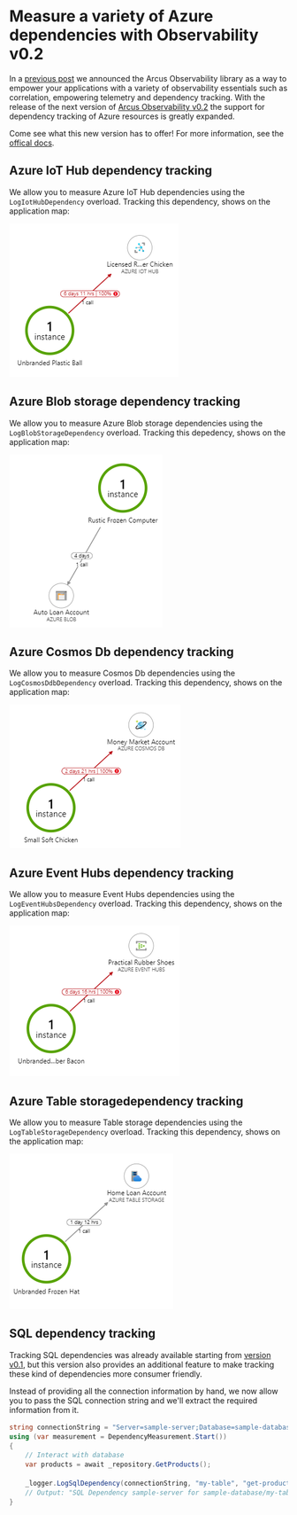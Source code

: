 # Measure a variety of Azure dependencies with Observability v0.2

In a [previous post](https://www.codit.eu/blog/announcing-arcus-observability/) we announced the Arcus Observability library as a way to empower your applications with a variety of observability essentials such as correlation, empowering telemetry and dependency tracking.
With the release of the next version of [Arcus Observability v0.2](https://github.com/arcus-azure/arcus.observability/releases/tag/v0.2.0) the support for dependency tracking of Azure resources is greatly expanded.

Come see what this new version has to offer!
For more information, see the [offical docs](https://observability.arcus-azure.net/).

## Azure IoT Hub dependency tracking

We allow you to measure Azure IoT Hub dependencies using the `LogIotHubDependency` overload.
Tracking this dependency, shows on the application map:

![iot hub application map](media/iot-hub-application-map.png)

## Azure Blob storage dependency tracking

We allow you to measure Azure Blob storage dependencies using the `LogBlobStorageDependency` overload.
Tracking this depedency, shows on the application map:

![blob storage application map](media/blob-storage-application-map.png)

## Azure Cosmos Db dependency tracking

We allow you to measure Cosmos Db dependencies using the `LogCosmosDdbDependency` overload.
Tracking this dependency, shows on the application map:

![cosmos db application map](media/cosmos-db-application-map.png)

## Azure Event Hubs dependency tracking

We allow you to measure Event Hubs dependencies using the `LogEventHubsDependency` overload.
Tracking this dependency, shows on the application map:

![event hubs application map](media/event-hubs-application-map.png)

## Azure Table storagedependency tracking

We allow you to measure Table storage dependencies using the `LogTableStorageDependency` overload.
Tracking this dependency, shows on the application map:

![table storage application map](media/table-storage-application-map.png)

## SQL dependency tracking

Tracking SQL dependencies was already available starting from [version v0.1](https://github.com/arcus-azure/arcus.observability/releases/tag/v0.1.0), but this version also provides an additional feature to make tracking these kind of dependencies more consumer friendly.

Instead of providing all the connection information by hand, we now allow you to pass the SQL connection string and we'll extract the required information from it.

```csharp
string connectionString = "Server=sample-server;Database=sample-database;User=admin;Password=123";
using (var measurement = DependencyMeasurement.Start())
{
    // Interact with database
    var products = await _repository.GetProducts();

    _logger.LogSqlDependency(connectionString, "my-table", "get-products", isSuccessful: true, measurement: measurement);
    // Output: "SQL Dependency sample-server for sample-database/my-table for operation get-products in 00:00:01.2396312 at 03/23/2020 09:32:02 +00:00 (Successful: True - Context: )"
}
```

